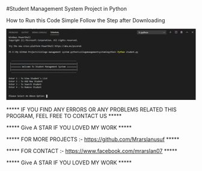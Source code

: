 #Student Management System Project in Python

How  to Run this Code Simple Follow the Step after Downloading 

![](images/Screenshot.png)

***** IF YOU FIND ANY ERRORS OR ANY PROBLEMS RELATED THIS PROGRAM, FEEL FREE TO CONTACT US *****  

***** Give A STAR IF YOU LOVED MY WORK *****

***** FOR MORE PROJECTS :- https://github.com/Mrarslanusuf  *****

***** FOR CONTACT :- https://www.facebook.com/mrarslan07  *****

***** Give A STAR IF YOU LOVED MY WORK *****
